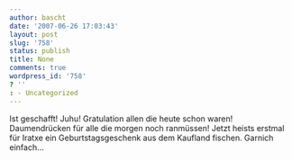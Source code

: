 ```yaml
---
author: bascht
date: '2007-06-26 17:03:43'
layout: post
slug: '758'
status: publish
title: None
comments: true
wordpress_id: '758'
? ''
: - Uncategorized
---
```


Ist geschafft! Juhu! Gratulation allen die heute schon waren!
Daumendrücken für alle die morgen noch ranmüssen! Jetzt heists
erstmal für Iratxe ein Geburtstagsgeschenk aus dem Kaufland
fischen. Garnich einfach...


